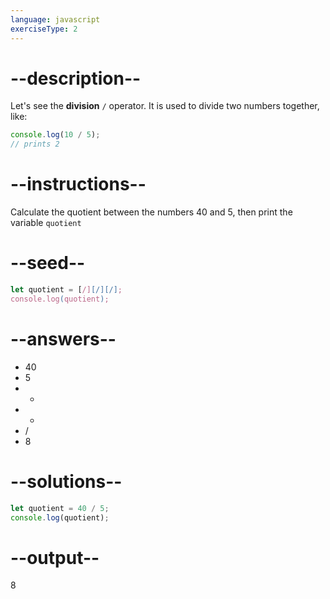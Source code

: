```yaml
---
language: javascript
exerciseType: 2
---
```


# --description--

Let's see the **division** `/` operator.
It is used to divide two numbers together, like:
```javascript
console.log(10 / 5);
// prints 2
```

# --instructions--

Calculate the quotient between the numbers 40 and 5, then print the variable `quotient`

# --seed--

```javascript
let quotient = [/][/][/];
console.log(quotient);
```

# --answers--

- 40
- 5
-  + 
-  * 
-  / 
- 8

# --solutions--

```javascript
let quotient = 40 / 5;
console.log(quotient);
```

# --output--

8
